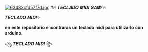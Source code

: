 [![63483cfd57f7d.jpg](https://i.postimg.cc/T2sH3tms/63483cfd57f7d.jpg)](https://postimg.cc/hh90Cb28)
#🔥 𝑻𝑬𝑪𝑳𝑨𝑫𝑶 𝑴𝑰𝑫𝑰 𝑺𝑨𝑴𝒀🔥

𝑻𝑬𝑪𝑳𝑨𝑫𝑶 𝑴𝑰𝑫𝑰✨ 

𝐞𝐧 𝐞𝐬𝐭𝐞 𝐫𝐞𝐩𝐨𝐬𝐢𝐭𝐨𝐫𝐢𝐨 𝐞𝐧𝐜𝐨𝐧𝐭𝐫𝐚𝐫𝐚𝐬 𝐮𝐧 𝐭𝐞𝐜𝐥𝐚𝐝𝐨 𝐦𝐢𝐝𝐢 𝐩𝐚𝐫𝐚 𝐮𝐭𝐢𝐥𝐢𝐳𝐚𝐫𝐥𝐨 𝐜𝐨𝐧 𝐚𝐫𝐝𝐮𝐢𝐧𝐨.


꧁ 𝑻𝑬𝑪𝑳𝑨𝑫𝑶 𝑴𝑰𝑫𝑰 ꧂

